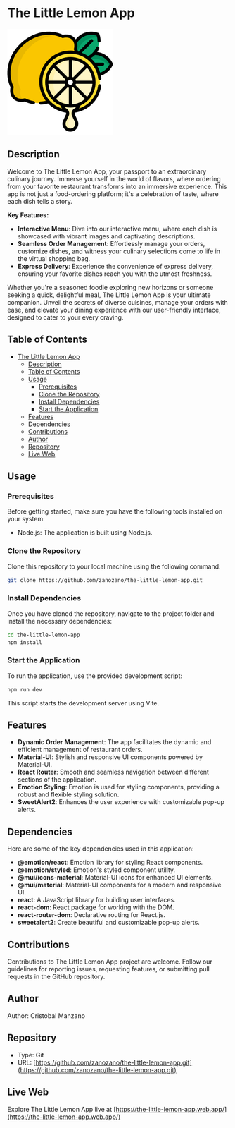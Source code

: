 # The Little Lemon App

![The Little Lemon App](/public/images/favicon.svg)

## Description

Welcome to The Little Lemon App, your passport to an extraordinary culinary journey. Immerse yourself in the world of flavors, where ordering from your favorite restaurant transforms into an immersive experience. This app is not just a food-ordering platform; it's a celebration of taste, where each dish tells a story.

**Key Features:**

- **Interactive Menu**: Dive into our interactive menu, where each dish is showcased with vibrant images and captivating descriptions.
- **Seamless Order Management**: Effortlessly manage your orders, customize dishes, and witness your culinary selections come to life in the virtual shopping bag.
- **Express Delivery**: Experience the convenience of express delivery, ensuring your favorite dishes reach you with the utmost freshness.

Whether you're a seasoned foodie exploring new horizons or someone seeking a quick, delightful meal, The Little Lemon App is your ultimate companion. Unveil the secrets of diverse cuisines, manage your orders with ease, and elevate your dining experience with our user-friendly interface, designed to cater to your every craving.

## Table of Contents

- [The Little Lemon App](#the-little-lemon-app)
  - [Description](#description)
  - [Table of Contents](#table-of-contents)
  - [Usage](#usage)
    - [Prerequisites](#prerequisites)
    - [Clone the Repository](#clone-the-repository)
    - [Install Dependencies](#install-dependencies)
    - [Start the Application](#start-the-application)
  - [Features](#features)
  - [Dependencies](#dependencies)
  - [Contributions](#contributions)
  - [Author](#author)
  - [Repository](#repository)
  - [Live Web](#live-web)

## Usage

### Prerequisites

Before getting started, make sure you have the following tools installed on your system:

- Node.js: The application is built using Node.js.

### Clone the Repository

Clone this repository to your local machine using the following command:

```bash
git clone https://github.com/zanozano/the-little-lemon-app.git
```

### Install Dependencies

Once you have cloned the repository, navigate to the project folder and install the necessary dependencies:

```bash
cd the-little-lemon-app
npm install
```

### Start the Application

To run the application, use the provided development script:

```bash
npm run dev
```

This script starts the development server using Vite.

## Features

- **Dynamic Order Management**: The app facilitates the dynamic and efficient management of restaurant orders.
- **Material-UI**: Stylish and responsive UI components powered by Material-UI.
- **React Router**: Smooth and seamless navigation between different sections of the application.
- **Emotion Styling**: Emotion is used for styling components, providing a robust and flexible styling solution.
- **SweetAlert2**: Enhances the user experience with customizable pop-up alerts.

## Dependencies

Here are some of the key dependencies used in this application:

- **@emotion/react**: Emotion library for styling React components.
- **@emotion/styled**: Emotion's styled component utility.
- **@mui/icons-material**: Material-UI icons for enhanced UI elements.
- **@mui/material**: Material-UI components for a modern and responsive UI.
- **react**: A JavaScript library for building user interfaces.
- **react-dom**: React package for working with the DOM.
- **react-router-dom**: Declarative routing for React.js.
- **sweetalert2**: Create beautiful and customizable pop-up alerts.

## Contributions

Contributions to The Little Lemon App project are welcome. Follow our guidelines for reporting issues, requesting features, or submitting pull requests in the GitHub repository.

## Author

Author: Cristobal Manzano

## Repository

- Type: Git
- URL: [https://github.com/zanozano/the-little-lemon-app.git](https://github.com/zanozano/the-little-lemon-app.git)

## Live Web

Explore The Little Lemon App live at [https://the-little-lemon-app.web.app/](https://the-little-lemon-app.web.app/)
